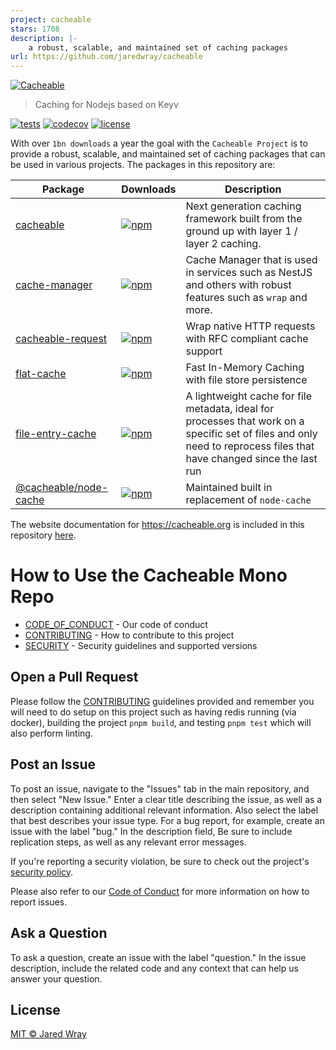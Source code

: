 ```yaml
---
project: cacheable
stars: 1708
description: |-
    a robust, scalable, and maintained set of caching packages
url: https://github.com/jaredwray/cacheable
---
```


[<img align="center" src="https://cacheable.org/logo.svg" alt="Cacheable" />](https://github.com/jaredwray/cacheable)

> Caching for Nodejs based on Keyv

[![tests](https://github.com/jaredwray/cacheable/actions/workflows/tests.yml/badge.svg)](https://github.com/jaredwray/cacheable/actions/workflows/tests.yml)
[![codecov](https://codecov.io/gh/jaredwray/cacheable/graph/badge.svg?token=lWZ9OBQ7GM)](https://codecov.io/gh/jaredwray/cacheable)
[![license](https://img.shields.io/github/license/jaredwray/cacheable)](https://github.com/jaredwray/cacheable/blob/main/LICENSE)

With over `1bn downloads` a year the goal with the `Cacheable Project` is to provide a robust, scalable, and maintained set of caching packages that can be used in various projects. The packages in this repository are:

| Package | Downloads | Description |
|---------|-----------|-------------|
| [cacheable](https://github.com/jaredwray/cacheable/tree/main/packages/cacheable) | [![npm](https://img.shields.io/npm/dm/cacheable.svg)](https://www.npmjs.com/package/cacheable) | Next generation caching framework built from the ground up with layer 1 / layer 2 caching. |
| [cache-manager](https://github.com/jaredwray/cacheable/tree/main/packages/cache-manager) | [![npm](https://img.shields.io/npm/dm/cache-manager.svg)](https://www.npmjs.com/package/cache-manager) | Cache Manager that is used in services such as NestJS and others with robust features such as `wrap` and more. |
| [cacheable-request](https://github.com/jaredwray/cacheable/tree/main/packages/cacheable-request) | [![npm](https://img.shields.io/npm/dm/cacheable-request.svg)](https://www.npmjs.com/package/cacheable-request) | Wrap native HTTP requests with RFC compliant cache support |
| [flat-cache](https://github.com/jaredwray/cacheable/tree/main/packages/flat-cache) | [![npm](https://img.shields.io/npm/dm/flat-cache.svg)](https://www.npmjs.com/package/flat-cache) | Fast In-Memory Caching with file store persistence |
| [file-entry-cache](https://github.com/jaredwray/cacheable/tree/main/packages/file-entry-cache) | [![npm](https://img.shields.io/npm/dm/file-entry-cache.svg)](https://www.npmjs.com/package/file-entry-cache) | A lightweight cache for file metadata, ideal for processes that work on a specific set of files and only need to reprocess files that have changed since the last run |
| [@cacheable/node-cache](https://github.com/jaredwray/cacheable/tree/main/packages/node-cache) | [![npm](https://img.shields.io/npm/dm/@cacheable/node-cache.svg)](https://www.npmjs.com/package/@cacheable/node-cache) | Maintained built in replacement of `node-cache` |

The website documentation for https://cacheable.org is included in this repository [here](https://github.com/jaredwray/cacheable/tree/main/packages/website).

# How to Use the Cacheable Mono Repo

* [CODE_OF_CONDUCT](CODE_OF_CONDUCT.md) - Our code of conduct
* [CONTRIBUTING](CONTRIBUTING.md) - How to contribute to this project
* [SECURITY](SECURITY.md) - Security guidelines and supported versions

## Open a Pull Request

Please follow the [CONTRIBUTING](CONTRIBUTING.md) guidelines provided and remember you will need to do setup on this project such as having redis running (via docker), building the project `pnpm build`, and testing `pnpm test` which will also perform linting.

## Post an Issue

To post an issue, navigate to the "Issues" tab in the main repository, and then select "New Issue." Enter a clear title describing the issue, as well as a description containing additional relevant information. Also select the label that best describes your issue type. For a bug report, for example, create an issue with the label "bug." In the description field, Be sure to include replication steps, as well as any relevant error messages.

If you're reporting a security violation, be sure to check out the project's [security policy](https://github.com/jaredwray/cacheable/blob/main/SECURITY.md).

Please also refer to our [Code of Conduct](https://github.com/jaredwray/cacheable/blob/main/CODE_OF_CONDUCT.md) for more information on how to report issues.

## Ask a Question

To ask a question, create an issue with the label "question." In the issue description, include the related code and any context that can help us answer your question.

## License

[MIT © Jared Wray](LICENSE)

